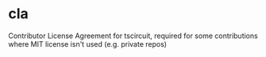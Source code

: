 # cla
Contributor License Agreement for tscircuit, required for some contributions where MIT license isn't used (e.g. private repos)

